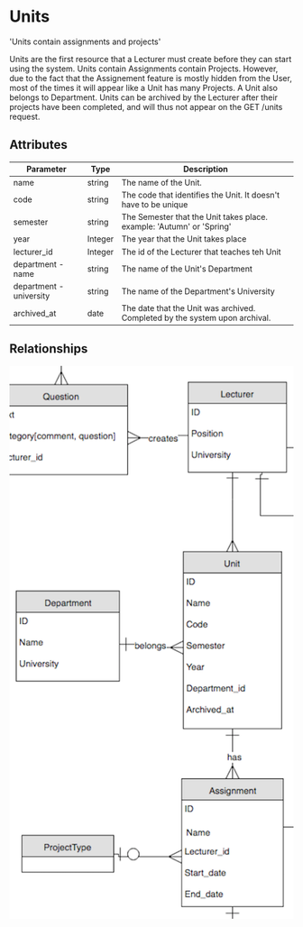 # Units

<p class="short-description">'Units contain assignments and projects'</p>

Units are the first resource that a Lecturer must create before they can start using the system. Units contain Assignments contain Projects. However, due to the fact that the Assignement feature is mostly hidden from the User, most of the times it will appear like a Unit has many Projects. A Unit also belongs to Department. Units can be archived by the Lecturer after their projects have been completed, and will thus not appear on the GET /units request.

## Attributes

Parameter | Type | Description
--------- | ------- | -----------
name | string | The name of the Unit.
code | string | The code that identifies the Unit. It doesn't have to be unique
semester | string | The Semester that the Unit takes place. example: 'Autumn' or 'Spring'
year | Integer | The year that the Unit takes place
lecturer_id | Integer | The id of the Lecturer that teaches teh Unit
department - name | string | The name of the Unit's Department
department - university | string | The name of the Department's University
archived_at | date | The date that the Unit was archived. Completed by the system upon archival.

## Relationships

<img src="images/erd_unit.png" alt="Unit Relationships">
